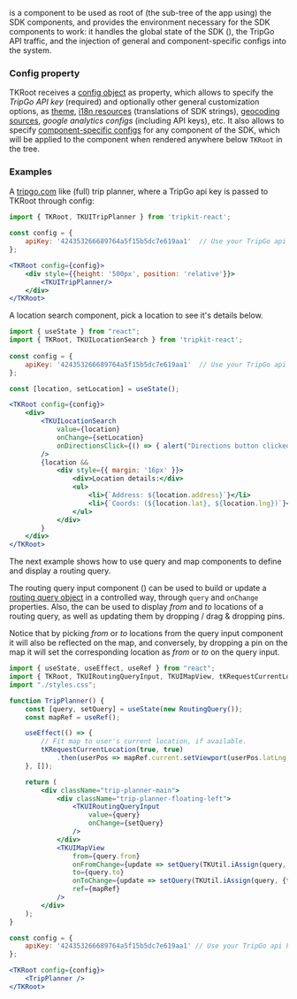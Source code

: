 [](TKRoot) is a component to be used as root of (the sub-tree of the app using) the SDK components, and provides the
environment necessary for the SDK components to work: it handles the global state of the SDK ([](TKState)), the TripGo API traffic, and the injection of general and component-specific configs 
into the system.

### Config property

TKRoot receives a [config object](TKUIConfig) as property, which allows to specify the *TripGo API key* (required) and 
optionally other general customization options, as [theme](#/Customization/Theme), [i18n resources](#/Customization/I18n) (translations of SDK strings), [geocoding sources](#/Customization/Geocoding), 
*google analytics configs* (including API keys), etc. It also allows to specify [component-specific configs](#/Component-level%20Customization) 
for any component of the SDK,  which will be applied to the component when rendered anywhere below `TKRoot` in the tree.

### Examples

A [tripgo.com](https://tripgo.com) like (full) trip planner, where a TripGo api key is passed to TKRoot through config:

```jsx
import { TKRoot, TKUITripPlanner } from 'tripkit-react';
        
const config = {
    apiKey: '424353266689764a5f15b5dc7e619aa1'  // Use your TripGo api key here.
};

<TKRoot config={config}>
    <div style={{height: '500px', position: 'relative'}}>
        <TKUITripPlanner/>
    </div>
</TKRoot>
```

A location search component, pick a location to see it's details below.

```jsx
import { useState } from "react";
import { TKRoot, TKUILocationSearch } from 'tripkit-react';
        
const config = {
    apiKey: '424353266689764a5f15b5dc7e619aa1'  // Use your TripGo api key here.
};

const [location, setLocation] = useState();

<TKRoot config={config}>
    <div>
        <TKUILocationSearch 
            value={location} 
            onChange={setLocation} 
            onDirectionsClick={() => { alert("Directions button clicked") }}
        />
        {location && 
            <div style={{ margin: '16px' }}>
                <div>Location details:</div>
                <ul>
                    <li>{`Address: ${location.address}`}</li>
                    <li>{`Coords: (${location.lat}, ${location.lng})`}</li>
                </ul>
            </div>
        }
    </div>
</TKRoot>
```

The next example shows how to use query and map components to define and display a routing query.

The routing query input component ([](TKUIRoutingQueryInput)) can be used to build or update a [routing query object]() in a controlled way, through `query` and `onChange` properties. Also, the [](TKUIMapView) [](TKUIMapView) can be used to display *from* and *to* locations of a routing query, as well as updating them by dropping / drag & dropping pins.

Notice that by picking *from* or *to* locations from the query input component it will also be reflected on the map, and conversely, by
dropping a pin on the map it will set the corresponding location as *from* or *to* on the query input.

```jsx
import { useState, useEffect, useRef } from "react";
import { TKRoot, TKUIRoutingQueryInput, TKUIMapView, tKRequestCurrentLocation, RoutingQuery, TKUtil } from 'tripkit-react';
import "./styles.css";

function TripPlanner() {
    const [query, setQuery] = useState(new RoutingQuery());
    const mapRef = useRef();

    useEffect(() => {
        // Fit map to user's current location, if available.
        tKRequestCurrentLocation(true, true)            
            .then(userPos => mapRef.current.setViewport(userPos.latLng, 13));
    }, []);

    return (
        <div className="trip-planner-main">
            <div className="trip-planner-floating-left">
                <TKUIRoutingQueryInput 
                    value={query}
                    onChange={setQuery}
                />           
            </div>        
            <TKUIMapView 
                from={query.from}
                onFromChange={update => setQuery(TKUtil.iAssign(query, {from: update}))}                        
                to={query.to}
                onToChange={update => setQuery(TKUtil.iAssign(query, {to: update}))}            
                ref={mapRef}
            />        
        </div>
    );
}

const config = {
    apiKey: '424353266689764a5f15b5dc7e619aa1' // Use your TripGo api key here.
};

<TKRoot config={config}>
    <TripPlanner />    
</TKRoot>
```

